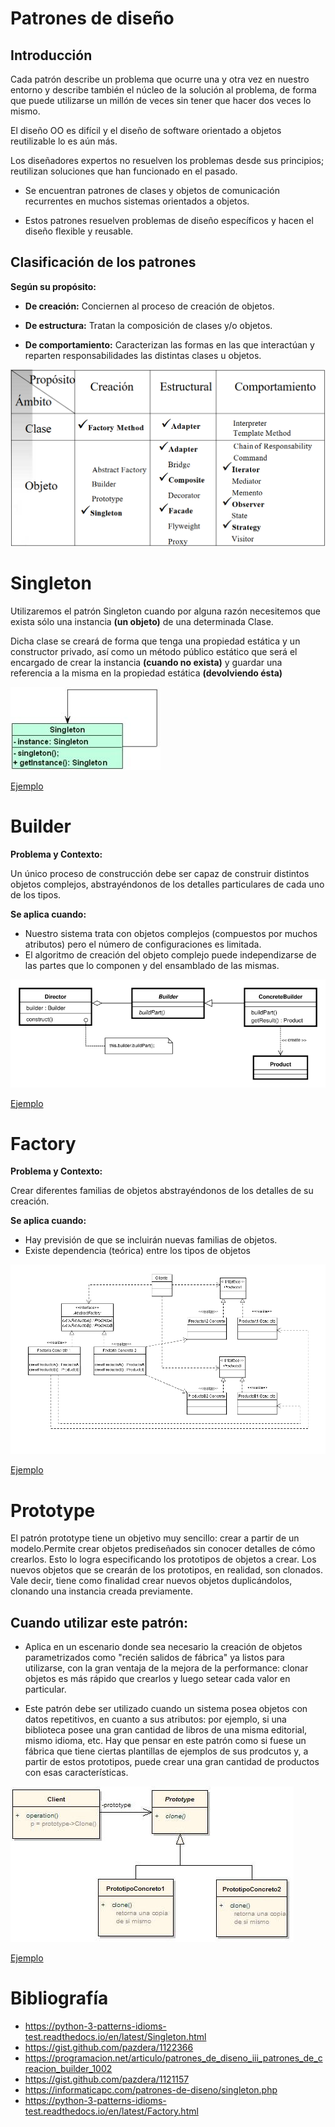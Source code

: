 # Patrones de diseño

## Introducción

Cada patrón describe un problema que ocurre una y otra vez en nuestro entorno y describe también el núcleo de 
la solución al problema, de forma que puede utilizarse un millón de veces sin tener que hacer dos veces lo mismo.

El diseño OO es difícil y el diseño de software orientado a objetos reutilizable lo es aún más.

Los diseñadores expertos no resuelven los problemas desde sus principios; reutilizan soluciones que han funcionado en el pasado.

* Se encuentran patrones de clases y objetos de comunicación recurrentes en muchos sistemas orientados a objetos.

* Estos patrones resuelven problemas de diseño específicos y hacen el diseño flexible y reusable.

## Clasificación de los patrones

**Según su propósito:**

* **De creación:** Conciernen al proceso de creación de objetos.

* **De estructura:** Tratan la composición de clases y/o objetos.

* **De comportamiento:** Caracterizan las formas en las que interactúan y reparten responsabilidades las distintas clases u objetos.

![imagen](/Imagenes/imagen1.PNG)

# Singleton

Utilizaremos el patrón Singleton cuando por alguna razón necesitemos que exista sólo una instancia **(un objeto)** de una determinada Clase.

Dicha clase se creará de forma que tenga una propiedad estática y un constructor privado, así como un método público estático que será el encargado de crear la instancia **(cuando no exista)** y guardar una referencia a la misma en la propiedad estática **(devolviendo ésta)**


![imagen](/Imagenes/imagen2.png)

[Ejemplo](Ejemplos/Singleton.py)


# Builder

**Problema y Contexto:**

Un único proceso de construcción debe ser capaz de construir distintos objetos complejos, abstrayéndonos de los detalles particulares de cada uno de los tipos.

**Se aplica cuando:**

* Nuestro sistema trata con objetos complejos (compuestos por muchos atributos) pero el número de configuraciones es limitada.
* El algoritmo de creación del objeto complejo puede independizarse de las partes que lo componen y del ensamblado de las mismas.

![imagen](/Imagenes/imagen3.png)

[Ejemplo](Ejemplos/builder.py)

# Factory

**Problema y Contexto:**

Crear diferentes familias de objetos abstrayéndonos de los detalles de su creación.

**Se aplica cuando:**

* Hay previsión de que se incluirán nuevas familias de objetos.
* Existe dependencia (teórica) entre los tipos de objetos

![imagen](/Imagenes/imagen4.png)

[Ejemplo](Ejemplos/factory.py)

# Prototype

El patrón prototype tiene un objetivo muy sencillo: crear a partir de un modelo.Permite crear objetos prediseñados sin conocer detalles de cómo crearlos. Esto lo logra especificando los prototipos de objetos a crear. Los nuevos objetos que se crearán de los prototipos, en realidad, son clonados. Vale decir, tiene como finalidad crear nuevos objetos duplicándolos, clonando una instancia creada previamente.

## Cuando utilizar este patrón:

* Aplica en un escenario donde sea necesario la creación de objetos parametrizados como "recién salidos de fábrica" ya listos para utilizarse, con la gran ventaja de la mejora de la performance: clonar objetos es más rápido que crearlos y luego setear cada valor en particular.

* Este patrón debe ser utilizado cuando un sistema posea objetos con datos repetitivos, en cuanto a sus atributos: por ejemplo, si una biblioteca posee una gran cantidad de libros de una misma editorial, mismo idioma, etc. Hay que pensar en este patrón como si fuese un fábrica que tiene ciertas plantillas de ejemplos de sus prodcutos y, a partir de estos prototipos, puede crear una gran cantidad de productos con esas características.

![imagen](/Imagenes/imagen5.png)

[Ejemplo](Ejemplos/prototype.py)

# Bibliografía

* https://python-3-patterns-idioms-test.readthedocs.io/en/latest/Singleton.html
* https://gist.github.com/pazdera/1122366
* https://programacion.net/articulo/patrones_de_diseno_iii_patrones_de_creacion_builder_1002
* https://gist.github.com/pazdera/1121157
* https://informaticapc.com/patrones-de-diseno/singleton.php
* https://python-3-patterns-idioms-test.readthedocs.io/en/latest/Factory.html
